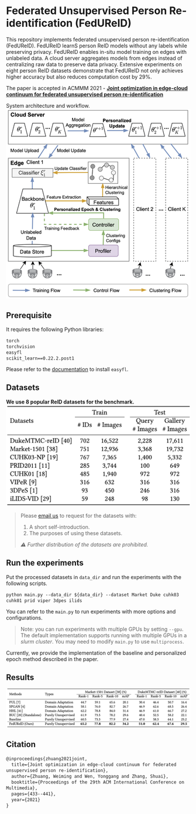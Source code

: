 # Federated Unsupervised Person Re-identification (FedUReID)

This repository implements federated unsupervised person re-identification (FedUReID). FedUReID learnS person ReID models without any labels while preserving privacy. FedUReID enables in-situ model training on edges with unlabeled data. A cloud server aggregates models from edges instead of centralizing raw data to preserve data privacy. Extensive experiments on eight person ReID datasets demonstrate that FedUReID not only achieves higher accuracy but also reduces computation cost by 29%.

The paper is accepted in ACMMM 2021 - **[Joint optimization in edge-cloud continuum for federated unsupervised person re-identification](https://arxiv.org/abs/2108.06493)**

System architecture and workflow.
<img src="images/fedureid.png" width="700">

## Prerequisite

It requires the following Python libraries:
```
torch
torchvision
easyfl
scikit_learn==0.22.2.post1
```

Please refer to the [documentation](https://easyfl.readthedocs.io/en/latest/get_started.html#installation) to install `easyfl`.

## Datasets

**We use 8 popular ReID datasets for the benchmark.**
<img src="images/datasets.png" width="700">

>
> Please [email us](weiming001@e.ntu.edu.sg) to request for the datasets with:
> 1. A short self-introduction.
> 2. The purposes of using these datasets.
>
> *⚠️ Further distribution of the datasets are prohibited.*

## Run the experiments

Put the processed datasets in `data_dir` and run the experiments with the following scripts.

```
python main.py --data_dir ${data_dir} --dataset Market Duke cuhk03 cuhk01 prid viper 3dpes ilids
```

You can refer to the `main.py` to run experiments with more options and configurations.

> Note: you can run experiments with multiple GPUs by setting `--gpu`. The default implementation supports running with multiple GPUs in a _slurm cluster_. You may need to modify `main.py` to use `multiprocess`.

Currently, we provide the implementation of the baseline and personalized epoch method described in the paper. 

## Results

<img src="images/results.png" width="700">


## Citation
```
@inproceedings{zhuang2021joint,
  title={Joint optimization in edge-cloud continuum for federated unsupervised person re-identification},
  author={Zhuang, Weiming and Wen, Yonggang and Zhang, Shuai},
  booktitle={Proceedings of the 29th ACM International Conference on Multimedia},
  pages={433--441},
  year={2021}
}
```

